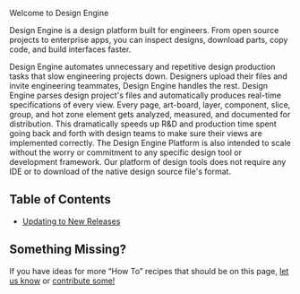 Welcome to Design Engine

Design Engine is a design platform built for engineers. From open source projects to enterprise apps, you can inspect designs, download parts, copy code, and build interfaces faster.

Design Engine automates unnecessary and repetitive design production tasks that slow engineering projects down. Designers upload their files and invite engineering teammates, Design Engine handles the rest. Design Engine parses design project's files and automatically produces real-time specifications of every view. Every page, art-board, layer, component, slice, group, and hot zone element gets analyzed, measured, and documented for distribution. This dramatically speeds up R&D and production time spent going back and forth with design teams to make sure their views are implemented correctly. The Design Engine Platform is also intended to scale without the worry or commitment to any specific design tool or development framework. Our platform of design tools does not require any IDE or to download of the native design source file's format.

## Table of Contents

- [Updating to New Releases](#updating-to-new-releases)

## Something Missing?

If you have ideas for more “How To” recipes that should be on this page, [let us know](https://github.com/facebookincubator/create-react-app/issues) or [contribute some!](https://github.com/facebookincubator/create-react-app/edit/master/packages/react-scripts/template/README.md)

